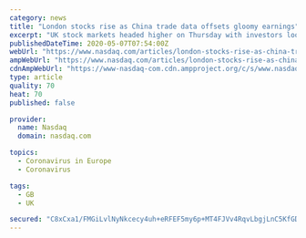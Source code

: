```yaml
---
category: news
title: "London stocks rise as China trade data offsets gloomy earnings"
excerpt: "UK stock markets headed higher on Thursday with investors looking past dismal quarterly earnings reports on hopes of a faster recovery from a coronavirus-led recession following a surprise rise in China's exports."
publishedDateTime: 2020-05-07T07:54:00Z
webUrl: "https://www.nasdaq.com/articles/london-stocks-rise-as-china-trade-data-offsets-gloomy-earnings-2020-05-07"
ampWebUrl: "https://www.nasdaq.com/articles/london-stocks-rise-as-china-trade-data-offsets-gloomy-earnings-2020-05-07?amp"
cdnAmpWebUrl: "https://www-nasdaq-com.cdn.ampproject.org/c/s/www.nasdaq.com/articles/london-stocks-rise-as-china-trade-data-offsets-gloomy-earnings-2020-05-07?amp"
type: article
quality: 70
heat: 70
published: false

provider:
  name: Nasdaq
  domain: nasdaq.com

topics:
  - Coronavirus in Europe
  - Coronavirus

tags:
  - GB
  - UK

secured: "C8xCxa1/FMGiLvlNyNkcecy4uh+eRFEF5my6p+MT4FJVv4RqvLbgjLnC5KfGDmO6pQkQY+sdJdDrLct4vI/Y0hYI0P0wqtyXl8XZjrlqlISTVFULGQNa+Mocbv9B33th3H24oyxqIwIVY0mBNb5rCJvA25YJmEUxY0Edugj3uPT582D1nY0O9C1BKv4iYfK7j494/aFE/jVWHw51CQxjiE7axPb/0z4l3IDcTaAa9wyaXaUUruuUsqR0YZM4BVzScYdUJEc4iOolChxJXmn2bjXl4F5rF4A5GFR3TNvgKMkc4EczDr96dg3A3qnripOtZHnIYHodrx3GWXHJvkEj86hu5lEJJSmhPZ78275PAOTeXsa8LIdDh2kxciHLVgU/w5zva6G+CoQNXts9iSs1EjzoUczkGS3ecVRYYCBFiwVf9rV7uxzb9x5BcjWTCbo6hmK5DU86w17K7Tp6UgN8m8PEKvt/Sq0PZaywt2WC+7U=;T+S47MaEfNUKgZXh1C8L9Q=="
---
```


